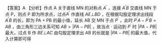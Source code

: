 【答案】A
【分析】作点 A 关于直线 MN 的对称点 $A ^ { \prime }$ ，连接 $A ^ { \prime } B$ 交直线 MN 于点 P，则点 P 即为所求点，过点$A ^ { \prime }$ 作直线 $A E \bot B D$ ，在根据勾股定理求出线段 $A ^ { \prime } B$ 的长，即为 $\mathrm { P A + P B }$ 的最小值，延长 AB 交 MN 于点 $P ^ { \prime }$ ，此时 $P ^ { \prime } A - P ^ { \prime } B = A B$ ，由三角形三边关系可知 $A B > \left| P A - P B \right|$ ，故当点 $\cdot$ 运动到 $P ^ { \prime }$ 时 $\left| P A - P B \right|$ 最大，过点 B 作 $B E \bot A C$ 由勾股定理求出 AB 的长就是 $\left| P A - P B \right|$ 的最大值，代入计算即可得

